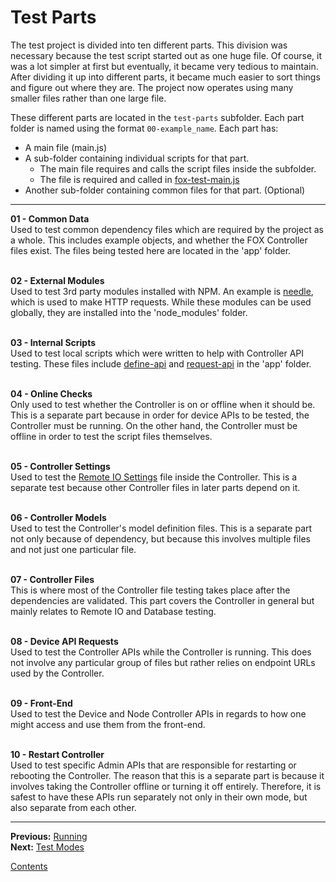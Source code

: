 # Test Parts

The test project is divided into ten different parts. This division was necessary because the test script started out as one huge file. Of course, it was a lot simpler at first but eventually, it became very tedious to maintain. After dividing it up into different parts, it became much easier to sort things and figure out where they are. The project now operates using many smaller files rather than one large file.

These different parts are located in the `test-parts` subfolder. Each part folder is named using the format `00-example_name`. Each part has:

* A main file (main.js)
* A sub-folder containing individual scripts for that part.
	* The main file requires and calls the script files inside the subfolder.
	* The file is required and called in [fox-test-main.js](../test/fox-test-main.js)
* Another sub-folder containing common files for that part.  (Optional)

---

**01 - Common Data**  
Used to test common dependency files which are required by the project as a whole. This includes example objects, and whether the FOX Controller files exist. The files being tested here are located in the 'app' folder.

\
**02 - External Modules**  
Used to test 3rd party modules installed with NPM. An example is [needle](https://www.npmjs.com/package/needle), which is used to make HTTP requests. While these modules can be used globally, they are installed into the 'node_modules' folder.

\
**03 - Internal Scripts**  
Used to test local scripts which were written to help with Controller API testing. These files include [define-api](../app/define-api.js) and [request-api](../app/request-api.js) in the 'app' folder.

\
**04 - Online Checks**  
Only used to test whether the Controller is on or offline when it should be. This is a separate part because in order for device APIs to be tested, the Controller must be running. On the other hand, the Controller must be offline in order to test the script files themselves.

\
**05 - Controller Settings**  
Used to test the [Remote IO Settings](https://github.com/tjohnston-softdev/fox-controller-app/blob/master/fox-devices/remote_io/remote_io.settings.js) file inside the Controller. This is a separate test because other Controller files in later parts depend on it.

\
**06 - Controller Models**  
Used to test the Controller's model definition files. This is a separate part not only because of dependency, but because this involves multiple files and not just one particular file.

\
**07 - Controller Files**  
This is where most of the Controller file testing takes place after the dependencies are validated. This part covers the Controller in general but mainly relates to Remote IO and Database testing.

\
**08 - Device API Requests**  
Used to test the Controller APIs while the Controller is running. This does not involve any particular group of files but rather relies on endpoint URLs used by the Controller.

\
**09 - Front-End**  
Used to test the Device and Node Controller APIs in regards to how one might access and use them from the front-end.

\
**10 - Restart Controller**  
Used to test specific Admin APIs that are responsible for restarting or rebooting the Controller. The reason that this is a separate part is because it involves taking the Controller offline or turning it off entirely. Therefore, it is safest to have these APIs run separately not only in their own mode, but also separate from each other.

---

**Previous:** [Running](./running.md)  
**Next:** [Test Modes](./modes.md)

[Contents](./readme.md)
